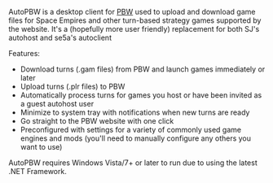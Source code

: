 AutoPBW is a desktop client for [PBW](http://pbw.spaceempires.net) used to upload and download game files for Space Empires and other turn-based strategy games supported by the website. It's a (hopefully more user friendly) replacement for both SJ's autohost and se5a's autoclient

Features:

* Download turns (.gam files) from PBW and launch games immediately or later
* Upload turns (.plr files) to PBW
* Automatically process turns for games you host or have been invited as a guest autohost user
* Minimize to system tray with notifications when new turns are ready
* Go straight to the PBW website with one click
* Preconfigured with settings for a variety of commonly used game engines and mods (you'll need to manually configure any others you want to use)

AutoPBW requires Windows Vista/7+ or later to run due to using the latest .NET Framework.